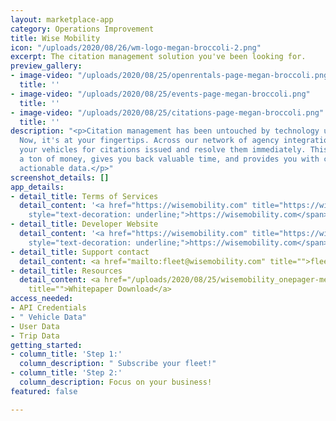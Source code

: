 ```yaml
---
layout: marketplace-app
category: Operations Improvement
title: Wise Mobility
icon: "/uploads/2020/08/26/wm-logo-megan-broccoli-2.png"
excerpt: The citation management solution you've been looking for.
preview_gallery:
- image-video: "/uploads/2020/08/25/openrentals-page-megan-broccoli.png"
  title: ''
- image-video: "/uploads/2020/08/25/events-page-megan-broccoli.png"
  title: ''
- image-video: "/uploads/2020/08/25/citations-page-megan-broccoli.png"
  title: ''
description: "<p>Citation management has been untouched by technology until Wise Mobility.
  Now, it's at your fingertips. Across our network of agency integrations, we monitor
  your vehicles for citations issued and resolve them immediately. This saves you
  a ton of money, gives you back valuable time, and provides you with consistent,
  actionable data.</p>"
screenshot_details: []
app_details:
- detail_title: Terms of Services
  detail_content: '<a href="https://wisemobility.com" title="https://wisemobility.com"><span
    style="text-decoration: underline;">https://wisemobility.com</span></a>'
- detail_title: Developer Website
  detail_content: '<a href="https://wisemobility.com" title="https://wisemobility.com"><span
    style="text-decoration: underline;">https://wisemobility.com</span></a>'
- detail_title: Support contact
  detail_content: <a href="mailto:fleet@wisemobility.com" title="">fleet@wisemobility.com</a>
- detail_title: Resources
  detail_content: <a href="/uploads/2020/08/25/wisemobility_onepager-megan-broccoli.pdf"
    title="">Whitepaper Download</a>
access_needed:
- API Credentials
- " Vehicle Data"
- User Data
- Trip Data
getting_started:
- column_title: 'Step 1:'
  column_description: " Subscribe your fleet!"
- column_title: 'Step 2:'
  column_description: Focus on your business!
featured: false

---
```

